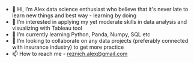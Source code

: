- 👋 Hi, I’m Alex data science enthusiast who believe that it's never late to learn new things and best way - learning by doing
- 👀 I’m interested in applying my yet moderate skills in data analysis and visualizing with Tableau tool 
- 🌱 I’m currently learning Python, Panda, Numpy, SQL etc
- 💞️ I’m looking to collaborate on any data projects (preferably connected with insurance industry) to get more practice 
- 📫 How to reach me - reznich.alex@gmail.com

<!---
reznichalex/reznichalex is a ✨ special ✨ repository because its `README.md` (this file) appears on your GitHub profile.
You can click the Preview link to take a look at your changes.
--->
